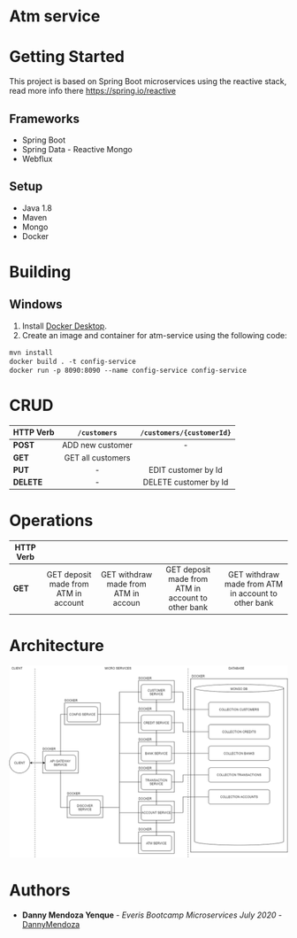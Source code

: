Atm service
======================
# Getting Started
This project is based on Spring Boot microservices using the reactive stack, read more info there https://spring.io/reactive

## Frameworks 
* Spring Boot
* Spring Data - Reactive Mongo
* Webflux

## Setup
* Java 1.8
* Maven
* Mongo
* Docker

# Building
## Windows
1. Install [Docker Desktop](https://www.docker.com/products/docker-desktop).
2. Create an image and container for atm-service using the following code:
```
mvn install
docker build . -t config-service
docker run -p 8090:8090 --name config-service config-service
```
# CRUD

| HTTP Verb  |     `/customers`  |      `/customers/{customerId}`      |   
| ---------- | :---------------: | :---------------: |
| **POST**| ADD new customer | - |  
| **GET**| GET all customers | 
| **PUT**| - | EDIT customer by Id|  
| **DELETE**| - |DELETE customer by Id|  


# Operations
| HTTP Verb  |           |            |                |                |
| ---------- | :-----------------------------: | :-----------------------------: | :-------------------------------: | :------------------------------------: |
| **GET**| GET deposit made from ATM in account  | GET withdraw made from ATM in accoun|  GET deposit made from ATM in account to other bank  |  GET withdraw made from ATM in account to other bank  |

# Architecture

![Architecture](https://raw.githubusercontent.com/dmendozy/config-service/master/files/arch.png)

# Authors

* **Danny Mendoza Yenque** - *Everis Bootcamp Microservices July 2020* - [DannyMendoza](https://github.com/dmendozy)
